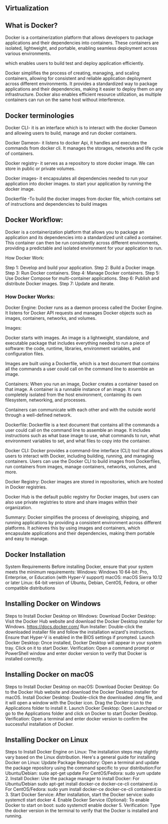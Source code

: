 ## Virtualization

## What is Docker?

Docker is a containerization platform that allows developers to package applications and their dependencies into containers. These containers are isolated, lightweight, and portable, enabling seamless deployment across various environments.

which enables users to build test and deploy application efficiently.

Docker simplifies the process of creating, managing, and scaling containers, allowing for consistent and reliable application deployment across different environments.
It provides a standardized way to package applications and their dependencies, making it easier to deploy them on any infrastructure.
Docker also enables efficient resource utilization, as multiple containers can run on the same host without interference.

## Docker terminologies

Docker CLI- it is an interface which is to interact with the docker Dameon and allowing users to build, manage and run docker containers.

Docker Dameon- it listens to docker Api, it handles and executes the commands from docker cli. It manages the storages, networks and life cycle of containers.

Docker registry- it serves as a repository to store docker image. We can store in public or private volumes.

Docker images- it encapsulates all dependencies needed to run your application into docker images. to start your application by running the docker image.

Dockerfile -To build the docker images from docker file, which contains set of instructions and dependencies to build images


## Docker Workflow:
Docker is a containerization platform that allows you to package an application and its dependencies into a standardized unit called a container.
This container can then be run consistently across different environments, providing a predictable and isolated environment for your application to run.

How Docker Work:

Step 1: Develop and build your application.
Step 2: Build a Docker image.
Step 3: Run Docker containers.
Step 4: Manage Docker containers.
Step 5: Use Docker Compose for multi-container applications.
Step 6: Publish and distribute Docker images.
Step 7: Update and iterate.


### How Docker Works:

Docker Engine:
Docker runs as a daemon process called the Docker Engine. It listens for Docker API requests and manages Docker objects such as images, containers, networks, and volumes.

Images:

Docker starts with images. An image is a lightweight, standalone, and executable package that includes everything needed to run a piece of software: the code, runtime, libraries, environment variables, and configuration files.

Images are built using a Dockerfile, which is a text document that contains all the commands a user could call on the command line to assemble an image.

Containers:
When you run an image, Docker creates a container based on that image.
A container is a runnable instance of an image. It runs completely isolated from the host environment, containing its own filesystem, networking, and processes.

Containers can communicate with each other and with the outside world through a well-defined network.

Dockerfile:
Dockerfile is a text document that contains all the commands a user could call on the command line to assemble an image.
It includes instructions such as what base image to use, what commands to run, what environment variables to set, and what files to copy into the container.

Docker CLI:
Docker provides a command-line interface (CLI) tool that allows users to interact with Docker, including building, running, and managing containers.
Users can use the Docker CLI to build images from Dockerfiles, run containers from images, manage containers, networks, volumes, and more.

Docker Registry:
Docker images are stored in repositories, which are hosted in Docker registries.

Docker Hub is the default public registry for Docker images, but users can also use private registries to store and share images within their organization.

Summary:
Docker simplifies the process of developing, shipping, and running applications by providing a consistent environment across different platforms. It achieves this by using images and containers, which encapsulate applications and their dependencies, making them portable and easy to manage.


## Docker Installation
System Requirements
Before installing Docker, ensure that your system meets the minimum requirements:
Windows: Windows 10 64-bit: Pro, Enterprise, or Education (with Hyper-V support)
macOS: macOS Sierra 10.12 or later
Linux: 64-bit version of Ubuntu, Debian, CentOS, Fedora, or other compatible distributions

## Installing Docker on Windows

Steps to Install Docker Desktop on Windows:
Download Docker Desktop: Visit the Docker Hub website and download the Docker Desktop installer for Windows.
https://docs.docker.com/
Run Installer: Double-click the downloaded installer file and follow the installation wizard's instructions. Ensure that Hyper-V is enabled in the BIOS settings if prompted.
Launch Docker Desktop: Once installed, Docker Desktop will appear in your system tray. Click on it to start Docker.
Verification: Open a command prompt or PowerShell window and enter docker version to verify that Docker is installed correctly.

## Installing Docker on macOS

Steps to Install Docker Desktop on macOS:
Download Docker Desktop: Go to the Docker Hub website and download the Docker Desktop installer for macOS.
Install Docker Desktop: Double-click the downloaded .dmg file, and it will open a window with the Docker icon. Drag the Docker icon to the Applications folder to install it.
Launch Docker Desktop: Open Launchpad or go to the Applications folder and click on Docker to start Docker Desktop.
Verification: Open a terminal and enter docker version to confirm the successful installation of Docker.

## Installing Docker on Linux

Steps to Install Docker Engine on Linux:
The installation steps may slightly vary based on the Linux distribution. Here's a general guide for installing Docker on Linux:
Update Package Repository: Open a terminal and update the package repository using the command specific to your distribution:For Ubuntu/Debian:
sudo apt-get update
  For CentOS/Fedora:
sudo yum update
2. Install Docker: Use the package manager to install Docker:
For Ubuntu/Debian
sudo apt-get install docker-ce docker-ce-cli containerd.io
 For CentOS/Fedora:
sudo yum install docker-ce docker-ce-cli containerd.io
3. Start Docker Service: After installation, start the Docker service:
sudo systemctl start docker
4. Enable Docker Service (Optional): To enable Docker to start on boot:
sudo systemctl enable docker
5. Verification: Type the docker version in the terminal to verify that the Docker is installed and running.
